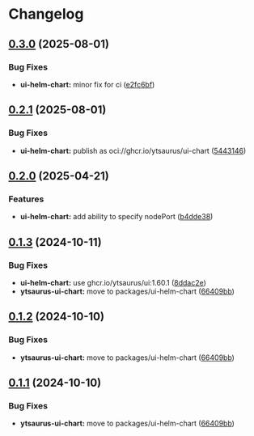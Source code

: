 # Changelog

## [0.3.0](https://github.com/ytsaurus/ytsaurus-ui/compare/ytsaurus-ui-chart-v0.2.1...ytsaurus-ui-chart-v0.3.0) (2025-08-01)

### Bug Fixes

* **ui-helm-chart:** minor fix for ci ([e2fc6bf](https://github.com/ytsaurus/ytsaurus-ui/commit/e2fc6bf7f012f0c4e7f828ca2afc641c58566269))

## [0.2.1](https://github.com/ytsaurus/ytsaurus-ui/compare/ytsaurus-ui-chart-v0.2.0...ytsaurus-ui-chart-v0.2.1) (2025-08-01)


### Bug Fixes

* **ui-helm-chart:** publish as oci://ghcr.io/ytsaurus/ui-chart ([5443146](https://github.com/ytsaurus/ytsaurus-ui/commit/54431462310f9be527e2c6a91401b93e290139b5))

## [0.2.0](https://github.com/ytsaurus/ytsaurus-ui/compare/ytsaurus-ui-chart-v0.1.3...ytsaurus-ui-chart-v0.2.0) (2025-04-21)


### Features

* **ui-helm-chart:** add ability to specify nodePort ([b4dde38](https://github.com/ytsaurus/ytsaurus-ui/commit/b4dde38a0ec1dee964d124dcbdc4ab7d52590573))

## [0.1.3](https://github.com/ytsaurus/ytsaurus-ui/compare/ytsaurus-ui-chart-v0.1.2...ytsaurus-ui-chart-v0.1.3) (2024-10-11)


### Bug Fixes

* **ui-helm-chart:** use ghcr.io/ytsaurus/ui:1.60.1 ([8ddac2e](https://github.com/ytsaurus/ytsaurus-ui/commit/8ddac2e0687c8862cf84ec8b1d754b3f8773c8b8))
* **ytsaurus-ui-chart:** move to packages/ui-helm-chart ([66409bb](https://github.com/ytsaurus/ytsaurus-ui/commit/66409bb46a6a18f33bbfe8572ab304cdc67d9b15))

## [0.1.2](https://github.com/ytsaurus/ytsaurus-ui/compare/ytsaurus-ui-chart-v0.1.1...ytsaurus-ui-chart-v0.1.2) (2024-10-10)


### Bug Fixes

* **ytsaurus-ui-chart:** move to packages/ui-helm-chart ([66409bb](https://github.com/ytsaurus/ytsaurus-ui/commit/66409bb46a6a18f33bbfe8572ab304cdc67d9b15))

## [0.1.1](https://github.com/ytsaurus/ytsaurus-ui/compare/ytsaurus-ui-chart-v0.1.0...ytsaurus-ui-chart-v0.1.1) (2024-10-10)


### Bug Fixes

* **ytsaurus-ui-chart:** move to packages/ui-helm-chart ([66409bb](https://github.com/ytsaurus/ytsaurus-ui/commit/66409bb46a6a18f33bbfe8572ab304cdc67d9b15))
